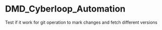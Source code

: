 # DMD_Cyberloop_Automation
Test if it work for git operation to mark changes and fetch different versions
